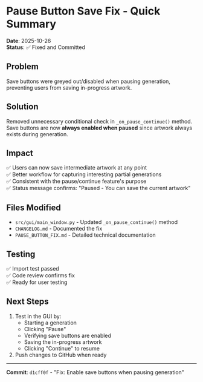 # Pause Button Save Fix - Quick Summary

**Date**: 2025-10-26  
**Status**: ✅ Fixed and Committed

## Problem
Save buttons were greyed out/disabled when pausing generation, preventing users from saving in-progress artwork.

## Solution
Removed unnecessary conditional check in `_on_pause_continue()` method. Save buttons are now **always enabled when paused** since artwork always exists during generation.

## Impact
✅ Users can now save intermediate artwork at any point  
✅ Better workflow for capturing interesting partial generations  
✅ Consistent with the pause/continue feature's purpose  
✅ Status message confirms: "Paused - You can save the current artwork"

## Files Modified
- `src/gui/main_window.py` - Updated `_on_pause_continue()` method
- `CHANGELOG.md` - Documented the fix
- `PAUSE_BUTTON_FIX.md` - Detailed technical documentation

## Testing
✅ Import test passed  
✅ Code review confirms fix  
✅ Ready for user testing

## Next Steps
1. Test in the GUI by:
   - Starting a generation
   - Clicking "Pause"
   - Verifying save buttons are enabled
   - Saving the in-progress artwork
   - Clicking "Continue" to resume
2. Push changes to GitHub when ready

---

**Commit**: `d1cff0f` - "Fix: Enable save buttons when pausing generation"
